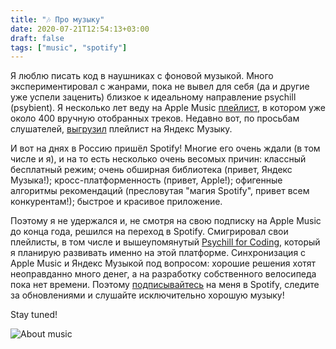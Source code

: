 ```yaml
---
title: "🎶 Про музыку"
date: 2020-07-21T12:54:13+03:00
draft: false
tags: ["music", "spotify"]
---
```


Я люблю писать код в наушниках с фоновой музыкой. Много экспериментировал с жанрами, пока не вывел для себя (да и другие уже успели заценить) близкое к идеальному направление psychill (psybient). Я несколько лет веду на Apple Music [плейлист](https://music.apple.com/ru/playlist/psychill-for-coding/), в котором уже около 400 вручную отобранных треков. Недавно вот, по просьбам слушателей, [выгрузил](https://music.yandex.ru/users/ephemeralin/playlists/1001) плейлист на Яндекс Музыку.

И вот на днях в Россию пришёл Spotify! Многие его очень ждали (в том числе и я), и на то есть несколько очень весомых причин: классный бесплатный режим; очень обширная библиотека (привет, Яндекс Музыка!); кросс-платформенность (привет, Apple!); офигенные алгоритмы рекомендаций (пресловутая "магия Spotify", привет всем конкурентам!); быстрое и красивое приложение.

Поэтому я не удержался и, не смотря на свою подписку на Apple Music до конца года, решился на переход в Spotify. Смигрировал свои плейлисты, в том числе и вышеупомянутый [Psychill for Coding](https://open.spotify.com/playlist/4behbc0SELJWYqmZuviFfW?si=QEA6v6M0ReqFtxXibNEfCQ), который я планирую развивать именно на этой платформе. Синхронизация с Apple Music и Яндекс Музыкой под вопросом: хорошие решения хотят неоправданно много денег, а на разработку собственного велосипеда пока нет времени. Поэтому [подписывайтесь](https://open.spotify.com/user/ephemeralin) на меня в Spotify, следите за обновлениями и слушайте исключительно хорошую музыку!

Stay tuned!

![About music](/posts/images/about-music.jpg)
